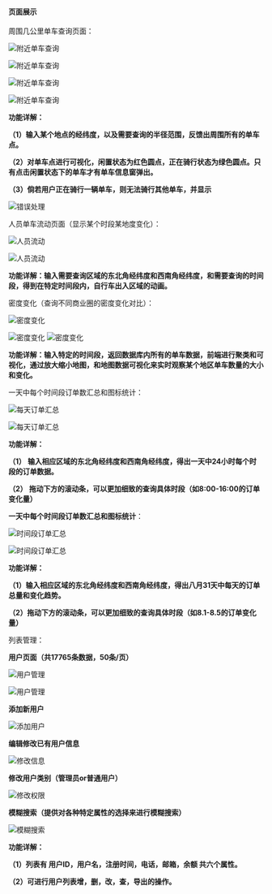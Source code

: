 #### 页面展示

周围几公里单车查询页面：

![附近单车查询](https://cdn.jsdelivr.net/gh/trayfour34/Picture_Bed@master/20201230005214.jpg) 

![附近单车查询](https://cdn.jsdelivr.net/gh/trayfour34/Picture_Bed@master/20201230005306.jpg) 

![附近单车查询](https://cdn.jsdelivr.net/gh/trayfour34/Picture_Bed@master/20201230005321.jpg) 

![附近单车查询](https://cdn.jsdelivr.net/gh/trayfour34/Picture_Bed@master/20201230005334.jpg) 

**功能详解：**

**（1）输入某个地点的经纬度，以及需要查询的半径范围，反馈出周围所有的单车点。**

**（2）对单车点进行可视化，闲置状态为红色圆点，正在骑行状态为绿色圆点。只有点击闲置状态下的单车才有单车信息窗弹出。**

**（3）倘若用户正在骑行一辆单车，则无法骑行其他单车，并显示**

![错误处理](https://cdn.jsdelivr.net/gh/trayfour34/Picture_Bed@master/20201230005422.jpg) 



人员单车流动页面（显示某个时段某地度变化）：

![人员流动](https://cdn.jsdelivr.net/gh/trayfour34/Picture_Bed@master/20201230005456.jpg) 

![人员流动](https://cdn.jsdelivr.net/gh/trayfour34/Picture_Bed@master/20201230005505.jpg) 

**功能详解：输入需要查询区域的东北角经纬度和西南角经纬度，和需要查询的时间段，得到在特定时间段内，自行车出入区域的动画。**



密度变化（查询不同商业圈的密度变化对比）：

![密度变化](https://cdn.jsdelivr.net/gh/trayfour34/Picture_Bed@master/20201230005530.jpg) 

![密度变化](https://cdn.jsdelivr.net/gh/trayfour34/Picture_Bed@master/20201230005608.jpg)                                                                        ![密度变化](https://cdn.jsdelivr.net/gh/trayfour34/Picture_Bed@master/20201230005710.png)

**功能详解：输入特定的时间段，返回数据库内所有的单车数据，前端进行聚类和可视化，通过放大缩小地图，和地图数据可视化来实时观察某个地区单车数量的大小和变化。**



一天中每个时间段订单数汇总和图标统计：

![每天订单汇总](https://cdn.jsdelivr.net/gh/trayfour34/Picture_Bed@master/20201230010109.jpg) 

![每天订单汇总](https://cdn.jsdelivr.net/gh/trayfour34/Picture_Bed@master/20201230010123.jpg) 

**功能详解：**

**（1）** **输入相应区域的东北角经纬度和西南角经纬度，得出一天中24小时每个时段的订单数据。**

**（2）** **拖动下方的滚动条，可以更加细致的查询具体时段（如8:00-16:00的订单变化量）**

 

 

 **一天中每个时间段订单数汇总和图标统计**：

![时间段订单汇总](https://cdn.jsdelivr.net/gh/trayfour34/Picture_Bed@master/20201230010308.jpg) 

![时间段订单汇总](https://cdn.jsdelivr.net/gh/trayfour34/Picture_Bed@master/20201230010322.jpg) 

**功能详解：**

**（1）输入相应区域的东北角经纬度和西南角经纬度，得出八月31天中每天的订单总量和变化趋势。**

**（2）拖动下方的滚动条，可以更加细致的查询具体时段（如8.1-8.5的订单变化量）**

 

列表管理：

**用户页面（共17765条数据，50条/页）**

![用户管理](https://cdn.jsdelivr.net/gh/trayfour34/Picture_Bed@master/20201230010518.jpg) 

![用户管理](https://cdn.jsdelivr.net/gh/trayfour34/Picture_Bed@master/20201230010539.jpg) 

**添加新用户**

![添加用户](https://cdn.jsdelivr.net/gh/trayfour34/Picture_Bed@master/20201230010730.jpg) 

**编辑修改已有用户信息**

![修改信息](https://cdn.jsdelivr.net/gh/trayfour34/Picture_Bed@master/20201230010717.jpg) 

**修改用户类别（管理员or普通用户）**

![修改权限](https://cdn.jsdelivr.net/gh/trayfour34/Picture_Bed@master/20201230010703.jpg) 

**模糊搜索（提供对各种特定属性的选择来进行模糊搜索）**

![模糊搜索](https://cdn.jsdelivr.net/gh/trayfour34/Picture_Bed@master/20201230010653.jpg) 

**功能详解：**

**（1）列表有 用户ID，用户名，注册时间，电话，邮箱，余额 共六个属性。**

**（2）可进行用户列表增，删，改，查，导出的操作。**
